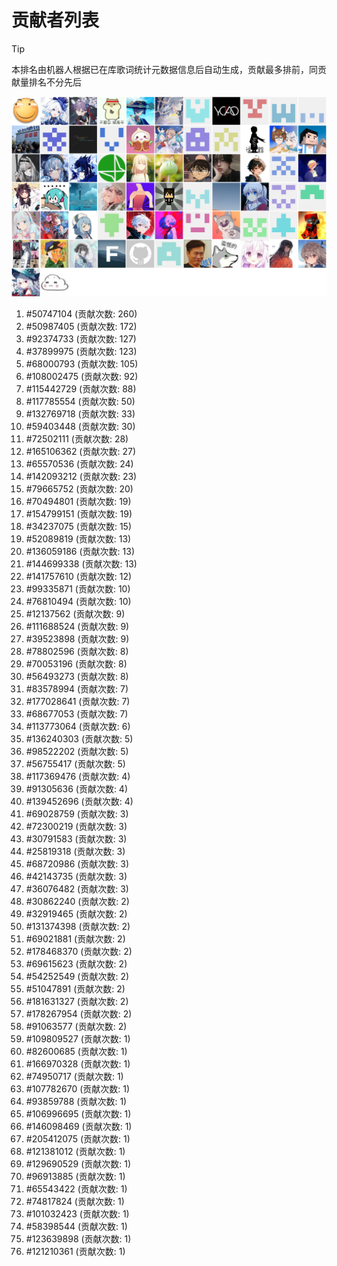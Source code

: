 # 贡献者列表

> [!TIP]
> 本排名由机器人根据已在库歌词统计元数据信息后自动生成，贡献最多排前，同贡献量排名不分先后

![贡献者头像画廊](./CONTRIBUTORS.svg)

1. #50747104 (贡献次数: 260)
2. #50987405 (贡献次数: 172)
3. #92374733 (贡献次数: 127)
4. #37899975 (贡献次数: 123)
5. #68000793 (贡献次数: 105)
6. #108002475 (贡献次数: 92)
7. #115442729 (贡献次数: 88)
8. #117785554 (贡献次数: 50)
9. #132769718 (贡献次数: 33)
10. #59403448 (贡献次数: 30)
11. #72502111 (贡献次数: 28)
12. #165106362 (贡献次数: 27)
13. #65570536 (贡献次数: 24)
14. #142093212 (贡献次数: 23)
15. #79665752 (贡献次数: 20)
16. #70494801 (贡献次数: 19)
17. #154799151 (贡献次数: 19)
18. #34237075 (贡献次数: 15)
19. #52089819 (贡献次数: 13)
20. #136059186 (贡献次数: 13)
21. #144699338 (贡献次数: 13)
22. #141757610 (贡献次数: 12)
23. #99335871 (贡献次数: 10)
24. #76810494 (贡献次数: 10)
25. #12137562 (贡献次数: 9)
26. #111688524 (贡献次数: 9)
27. #39523898 (贡献次数: 9)
28. #78802596 (贡献次数: 8)
29. #70053196 (贡献次数: 8)
30. #56493273 (贡献次数: 8)
31. #83578994 (贡献次数: 7)
32. #177028641 (贡献次数: 7)
33. #68677053 (贡献次数: 7)
34. #113773064 (贡献次数: 6)
35. #136240303 (贡献次数: 5)
36. #98522202 (贡献次数: 5)
37. #56755417 (贡献次数: 5)
38. #117369476 (贡献次数: 4)
39. #91305636 (贡献次数: 4)
40. #139452696 (贡献次数: 4)
41. #69028759 (贡献次数: 3)
42. #72300219 (贡献次数: 3)
43. #30791583 (贡献次数: 3)
44. #25819318 (贡献次数: 3)
45. #68720986 (贡献次数: 3)
46. #42143735 (贡献次数: 3)
47. #36076482 (贡献次数: 3)
48. #30862240 (贡献次数: 2)
49. #32919465 (贡献次数: 2)
50. #131374398 (贡献次数: 2)
51. #69021881 (贡献次数: 2)
52. #178468370 (贡献次数: 2)
53. #69615623 (贡献次数: 2)
54. #54252549 (贡献次数: 2)
55. #51047891 (贡献次数: 2)
56. #181631327 (贡献次数: 2)
57. #178267954 (贡献次数: 2)
58. #91063577 (贡献次数: 2)
59. #109809527 (贡献次数: 1)
60. #82600685 (贡献次数: 1)
61. #166970328 (贡献次数: 1)
62. #74950717 (贡献次数: 1)
63. #107782670 (贡献次数: 1)
64. #93859788 (贡献次数: 1)
65. #106996695 (贡献次数: 1)
66. #146098469 (贡献次数: 1)
67. #205412075 (贡献次数: 1)
68. #121381012 (贡献次数: 1)
69. #129690529 (贡献次数: 1)
70. #96913885 (贡献次数: 1)
71. #65543422 (贡献次数: 1)
72. #74817824 (贡献次数: 1)
73. #101032423 (贡献次数: 1)
74. #58398544 (贡献次数: 1)
75. #123639898 (贡献次数: 1)
76. #121210361 (贡献次数: 1)
